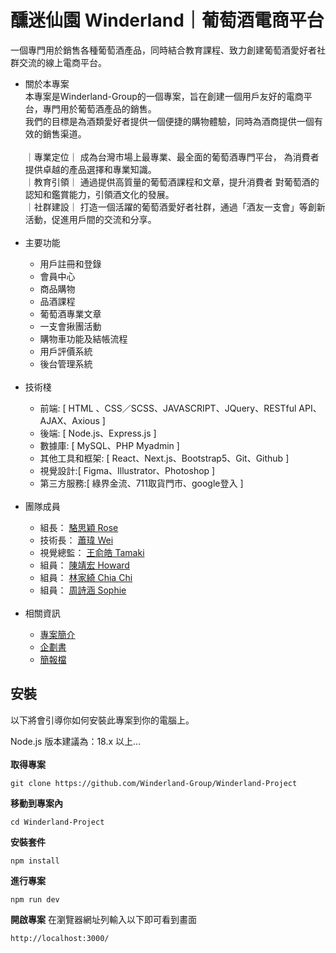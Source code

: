 # 醺迷仙園 Winderland｜葡萄酒電商平台

一個專門用於銷售各種葡萄酒產品，同時結合教育課程、致力創建葡萄酒愛好者社群交流的線上電商平台。
<ul>
<li>關於本專案</li>
本專案是Winderland-Group的一個專案，旨在創建一個用戶友好的電商平台，專門用於葡萄酒產品的銷售。<br>
我們的目標是為酒類愛好者提供一個便捷的購物體驗，同時為酒商提供一個有效的銷售渠道。<br><br>
｜專業定位｜
成為台灣市場上最專業、最全面的葡萄酒專門平台，
為消費者提供卓越的產品選擇和專業知識。<br>
｜教育引領｜
通過提供高質量的葡萄酒課程和文章，提升消費者
對葡萄酒的認知和鑑賞能力，引領酒文化的發展。<br>
｜社群建設｜
打造一個活躍的葡萄酒愛好者社群，通過「酒友一支會」等創新活動，促進用戶間的交流和分享。<br>
<br>

<li>主要功能</li>
<ul>
<li>用戶註冊和登錄</li>
<li>會員中心</li>
<li>商品購物</li>
<li>品酒課程</li>
<li>葡萄酒專業文章</li>
<li>一支會揪團活動</li>
<li>購物車功能及結帳流程</li>
<li>用戶評價系統</li>
<li>後台管理系統</li>
</ul>

<br>
<li>技術棧</li>
<ul>
<li>前端: [ HTML 、CSS／SCSS​、JAVASCRIPT、JQuery​、RESTful API、​AJAX、Axious​ ]</li>
<li>後端: [ Node.js​、Express.js ]</li>
<li>數據庫: [ MySQL​、PHP Myadmin ]</li>
<li>其他工具和框架: [ React​、Next.js​、Bootstrap5​、Git​、Github​ ]</li>
<li>視覺設計:[ Figma​、Illustrator​、Photoshop​ ]</li>
  <li>第三方服務:[ 綠界金流、711取貨門市、google登入​ ]</li>
</ul>

<br>
<li>團隊成員</li>
<ul>
   <li>組長： <a href="https://github.com/roserosejump">
       駱思穎 Rose</a>
   </li>
    <li>技術長： <a href="https://github.com/puddingsenshi">
       蕭瑋 Wei</a>
   </li>
  <li>視覺總監： <a href="https://github.com/tamaki110603">
       王俞皓 Tamaki</a>
   </li>
    <li>組員： <a href="https://github.com/mit00768">
        陳靖宏 Howard</a>
   </li>
   <li>組員： <a href="https://github.com/Shiori030">
       林家綺 Chia Chi</a>
   </li>
   <li>組員： <a href="https://github.com/SophieChou33">
       周詩涵 Sophie</a>
   </li>
</ul>

<br>
<li>相關資訊</li>
<ul>
   <li><a href="https://drive.google.com/file/d/1JMJt8d2KmGtIlHBxjaMZWNT7458uZJFO/view?usp=sharing">
      專案簡介</a>
   </li>
   <li><a href="https://drive.google.com/file/d/1JMJt8d2KmGtIlHBxjaMZWNT7458uZJFO/view?usp=sharing">
       企劃書</a>
   </li>
   
  <li><a href="https://drive.google.com/file/d/1oeyBVWUdRrr9dIIlHMJmdQo_9s29d8i7/view?usp=sharing">
      簡報檔</a>
   </li>
   
</ul>
 


</ul>

## 安裝
以下將會引導你如何安裝此專案到你的電腦上。

Node.js 版本建議為：18.x 以上...
<br><br>
**取得專案** 
```
git clone https://github.com/Winderland-Group/Winderland-Project
```

**移動到專案內**
```
cd Winderland-Project
```

**安裝套件**
```
npm install
```

**進行專案**
```
npm run dev
```

**開啟專案**
在瀏覽器網址列輸入以下即可看到畫面

```
http://localhost:3000/
```
